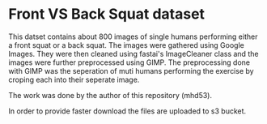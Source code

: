 # Front VS Back Squat dataset

This datset contains about 800 images of single humans performing either a front squat or a back squat. The images were gathered using Google Images. They were then cleaned using fastai's ImageCleaner class and the images were further preprocessed using GIMP. The preprocessing done with GIMP was the seperation of muti humans performing the exercise by croping each into their seperate image.

The work was done by the author of this repository (mhd53).

In order to provide faster download the files are uploaded to s3 bucket.